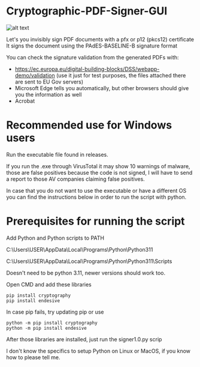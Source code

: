 # Cryptographic-PDF-Signer-GUI

![alt text](https://imgur.com/a/897PZ4c)

Let's you invisibly sign PDF documents with a pfx or p12 (pkcs12) certificate
It signs the document using the PAdES-BASELINE-B signature format

You can check the signature validation from the generated PDFs with:

- https://ec.europa.eu/digital-building-blocks/DSS/webapp-demo/validation (use it just for test purposes, the files attached there are sent to EU Gov servers)
- Microsoft Edge tells you automatically, but other browsers should give you the information as well
- Acrobat

# Recommended use for Windows users

Run the executable file found in releases.

If you run the .exe through VirusTotal it may show 10 warnings of malware, those are false positives because the code is not signed, I will have to send a report to those AV companies claiming false positives.

In case that you do not want to use the executable or have a different OS you can find the instructions below in order to run the script with python.

# Prerequisites for running the script

Add Python and Python scripts to PATH

C:\Users\USER\AppData\Local\Programs\Python\Python311

C:\Users\USER\AppData\Local\Programs\Python\Python311\Scripts

Doesn't need to be python 3.11, newer versions should work too.


Open CMD and add these libraries

```
pip install cryptography
pip install endesive
```

In case pip fails, try updating pip or use

```
python -m pip install cryptography
python -m pip install endesive
```

After those libraries are installed, just run the signer1.0.py scrip

I don't know the specifics to setup Python on Linux or MacOS, if you know how to please tell me.
